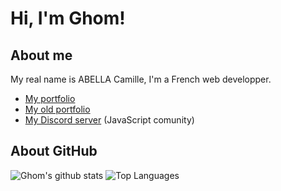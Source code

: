 # Hi, I'm Ghom!

## About me

My real name is ABELLA Camille, I'm a French web developper.

- [My portfolio](https://ghomkrosmonaute.github.io)
- [My old portfolio](https://ghomkrosmonaute.github.io/old-portfolio/)
- [My Discord server](https://discord.gg/3vC2XWK) (JavaScript comunity)

## About GitHub

![Ghom's github stats](https://github-readme-stats.vercel.app/api?username=GhomKrosmonaute&count_private=true&show_icons=true&theme=gruvbox)
![Top Languages](https://github-readme-stats.vercel.app/api/top-langs/?username=GhomKrosmonaute&count_private=true&show_icons=true&theme=gruvbox&layout=compact)

